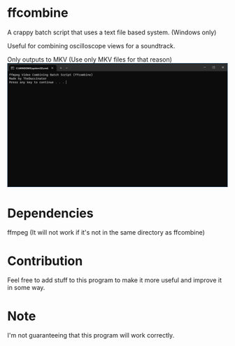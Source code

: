 # ffcombine
A crappy batch script that uses a text file based system. (Windows only)

Useful for combining oscilloscope views for a soundtrack.

Only outputs to MKV (Use only MKV files for that reason)
![Alt text](/screenshot.png?raw=true "Screenshot of ffcombine")

# Dependencies
ffmpeg (It will not work if it's not in the same directory as ffcombine)

#  Contribution
Feel free to add stuff to this program to make it more useful and improve it in some way.

#  Note
I'm not guaranteeing that this program will work correctly.
